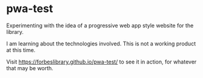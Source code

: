 # pwa-test
Experimenting with the idea of a progressive web app style website for the library.

I am learning about the technologies involved. This is not a working product at this time.

Visit https://forbeslibrary.github.io/pwa-test/ to see it in action, for whatever that may be worth.
